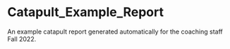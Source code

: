 # Catapult_Example_Report
An example catapult report generated automatically for the coaching staff Fall 2022. 
